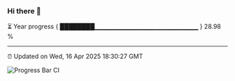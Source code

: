### Hi there 👋

⏳ Year progress { ████████▁▁▁▁▁▁▁▁▁▁▁▁▁▁▁▁▁▁▁▁▁▁ } 28.98 %

---

⏰ Updated on Wed, 16 Apr 2025 18:30:27 GMT

![Progress Bar CI](https://github.com/liununu/liununu/workflows/Progress%20Bar%20CI/badge.svg)
